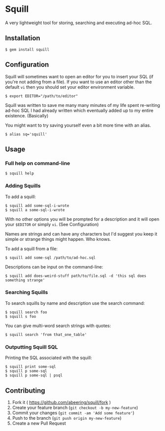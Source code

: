 # Squill

A very lightweight tool for storing, searching and executing ad-hoc SQL.

## Installation

    $ gem install squill

## Configuration

Squill will sometimes want to open an editor for you to insert your SQL (if you're not adding from a file).  If you want to use an editor other than the default `vi` then you should set your editor environment variable.

    $ export EDITOR="/path/to/editor"

Squill was written to save me many many minutes of my life spent re-writing ad-hoc SQL I had already written which eventually added up to my entire existence. (Basically)

You might want to try saving yourself even a bit more time with an alias.

    $ alias sq='squill'

## Usage

### Full help on command-line

    $ squill help

### Adding Squills

To add a squill:

    $ squill add some-sql-i-wrote
    $ squill a some-sql-i-wrote

With no other options you will be prompted for a description and it will open your `$EDITOR` or simply `vi`. (See Configuration)

Names are strings and can have any characters but I'd suggest you keep it simple or strange things might happen.  Who knows.

To add a squill from a file:

    $ squill add some-sql /path/to/ad-hoc.sql

Descriptions can be input on the command-line:

    $ squill add does-weird-stuff path/to/file.sql -d 'this sql does something strange'

### Searching Squills

To search squills by name and description use the search command:

    $ squill search foo
    $ squill s foo

You can give multi-word search strings with quotes:

    $ squill search 'from that_one_table'

### Outputting Squill SQL

Printing the SQL associated with the squill:

    $ squill print some-sql
    $ squill p some-sql
    $ squill p some-sql | psql


## Contributing

1. Fork it ( https://github.com/abeering/squill/fork )
2. Create your feature branch (`git checkout -b my-new-feature`)
3. Commit your changes (`git commit -am 'Add some feature'`)
4. Push to the branch (`git push origin my-new-feature`)
5. Create a new Pull Request

